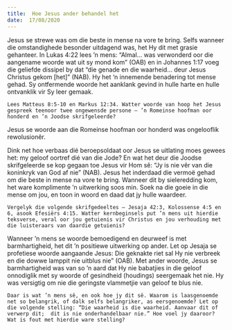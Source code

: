 ```yaml
---
title:  Hoe Jesus ander behandel het
date:  17/08/2020
---
```


Jesus se strewe was om die beste in mense na vore te bring. Selfs wanneer die omstandighede besonder uitdagend was, het Hy dit met grasie gehanteer. In Lukas 4:22 lees ’n mens: “Almal… was verwonderd oor die aangename woorde wat uit sy mond kom” (OAB) en in Johannes 1:17 voeg die geliefde dissipel by dat “die genade en die waarheid… deur Jesus Christus gekom [het]” (NAB). Hy het ‘n innemende benadering tot mense gehad. Sy ontfermende woorde het aanklank gevind in hulle harte en hulle ontvanklik vir Sy leer gemaak.

`Lees Matteus 8:5-10 en Markus 12:34. Watter woorde van hoop het Jesus gespreek teenoor twee ongewensde persone – ’n Romeinse hoofman oor honderd en ’n Joodse skrifgeleerde?`

Jesus se woorde aan die Romeinse hoofman oor honderd was ongelooflik rewolusionêr.

Dink net hoe verbaas dié beroepsoldaat oor Jesus se uitlating moes gewees het: my geloof oortref dié van die Jode? En wat het deur die Joodse skrifgeleerde se kop gegaan toe Jesus vir Hom sê: “Jy is nie vêr van die koninkryk van God af nie” (NAB). Jesus het inderdaad die vermoë gehad om die beste in mense na vore te bring. Wanneer dit by sieleredding kom, het ware komplimente ’n uitwerking soos min. Soek na die goeie in die mense om jou, en toon in woord en daad dat jy hulle waardeer.

`Vergelyk die volgende skrifgedeeltes – Jesaja 42:3, Kolossense 4:5 en 6, asook Efesiërs 4:15. Watter kernbeginsels put ’n mens uit hierdie teksverse, veral oor jou getuienis vir Christus en jou verhouding met die luisteraars van daardie getuienis?`

Wanneer ’n mens se woorde bemoedigend en deurweef is met barmhartigheid, het dit ’n positiewe uitwerking op ander. Let op Jesaja se profetiese woorde aangaande Jesus: Die geknakte riet sal Hy nie verbreek en die dowwe lamppit nie uitblus nie” (OAB). Met ander woorde, Jesus se barmhartigheid was van so ’n aard dat Hy nie babatjies in die geloof onnodiglik met sy woorde of gesindheid (houdings) seergemaak het nie. Hy was versigtig om nie die geringste vlammetjie van geloof te blus nie.

`Daar is wat ’n mens sê, en ook hoe jy dit sê. Waarom is laasgenoemde net so belangrik, of dalk selfs belangriker, as eersgenoemde? Let op die volgende stelling: “Die waarheid is die waarheid. Aanvaar dit of verwerp dit;  dit is nie onderhandelbaar nie.” Hoe voel jy daaroor? Wat is fout met hierdie ware stelling?`